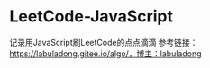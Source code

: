 # LeetCode-JavaScript
记录用JavaScript刷LeetCode的点点滴滴
参考链接：https://labuladong.gitee.io/algo/，博主：labuladong
